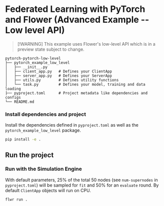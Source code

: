# Federated Learning with PyTorch and Flower (Advanced Example -- Low level API)

> \[!WARNING\]
> This example uses Flower's low-level API which is in a preview state subject to change.

```shell
pytorch-pytorch-low-level
├── pytorch_example_low_level
│   ├── __init__.py
│   ├── client_app.py   # Defines your ClientApp
│   ├── server_app.py   # Defines your ServerApp
│   ├── utils.py        # Defines utility functions
│   └── task.py         # Defines your model, training and data loading
├── pyproject.toml      # Project metadata like dependencies and configs
└── README.md
```

### Install dependencies and project

Install the dependencies defined in `pyproject.toml` as well as the `pytorch_example_low_level` package.

```bash
pip install -e .
```

## Run the project

### Run with the Simulation Engine

With default parameters, 25% of the total 50 nodes (see `num-supernodes` in `pyproject.toml`) will be sampled for `fit` and 50% for an `evaluate` round. By default `ClientApp` objects will run on CPU.

```bash
flwr run .
```
